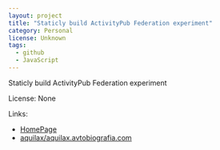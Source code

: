 ```yaml
---
layout: project
title: "Staticly build ActivityPub Federation experiment"
category: Personal
license: Unknown
tags:
  - github
  - JavaScript
---
```


Staticly build ActivityPub Federation experiment

License: None

Links:

* [HomePage](https://aquilax.avtobiografia.com/@aquilax/)
* [aquilax/aquilax.avtobiografia.com](https://github.com/aquilax/aquilax.avtobiografia.com)
